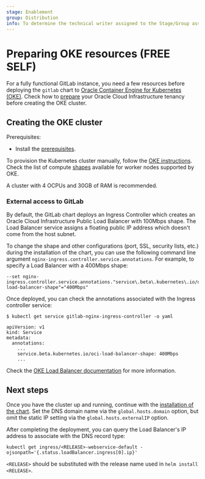 ```yaml
---
stage: Enablement
group: Distribution
info: To determine the technical writer assigned to the Stage/Group associated with this page, see https://about.gitlab.com/handbook/engineering/ux/technical-writing/#designated-technical-writers
---
```


# Preparing OKE resources **(FREE SELF)**

For a fully functional GitLab instance, you need a few resources before
deploying the `gitlab` chart to [Oracle Container Engine for Kubernetes (OKE)](https://docs.oracle.com/en-us/iaas/Content/ContEng/Concepts/contengoverview.htm). Check how to [prepare](https://docs.oracle.com/en-us/iaas/Content/ContEng/Concepts/contengprerequisites.htm) your Oracle Cloud Infrastructure tenancy before creating the OKE cluster.

## Creating the OKE cluster

Prerequisites:

- Install the [prerequisites](../tools.md).

To provision the Kubernetes cluster manually, follow the
[OKE instructions](https://docs.oracle.com/en-us/iaas/Content/ContEng/Tasks/contengcreatingclusterusingoke.htm). Check the list of compute [shapes](https://docs.oracle.com/en-us/iaas/Content/ContEng/Reference/contengimagesshapes.htm#shapes) available for worker nodes supported by OKE.

A cluster with 4 OCPUs and 30GB of RAM is recommended.

### External access to GitLab

By default, the GitLab chart deploys an Ingress Controller which creates an
Oracle Cloud Infrastructure Public Load Balancer with 100Mbps shape. The Load
Balancer service assigns a floating public IP address which doesn't come from
the host subnet.

To change the shape and other configurations (port, SSL, security lists, etc.)
during the installation of the chart, you can use the following command line argument
`nginx-ingress.controller.service.annotations`. For example, to specify a
Load Balancer with a 400Mbps shape:

```shell
--set nginx-ingress.controller.service.annotations."service\.beta\.kubernetes\.io/oci-load-balancer-shape"="400Mbps"
```

Once deployed, you can check the annotations associated with the Ingress controller service:

```plaintext
$ kubectl get service gitlab-nginx-ingress-controller -o yaml

apiVersion: v1
kind: Service
metadata:
  annotations:
    ...
    service.beta.kubernetes.io/oci-load-balancer-shape: 400Mbps
    ...
```

Check the [OKE Load Balancer documentation](https://docs.oracle.com/en-us/iaas/Content/ContEng/Tasks/contengcreatingloadbalancer.htm) for more information.

## Next steps

Once you have the cluster up and running, continue with the
[installation of the chart](../deployment.md). Set the DNS domain name via the
`global.hosts.domain` option, but omit the static IP setting via the
`global.hosts.externalIP` option.

After completing the deployment, you can query the Load Balancer's IP address to associate with the DNS record type:

```shell
kubectl get ingress/<RELEASE>-webservice-default -ojsonpath='{.status.loadBalancer.ingress[0].ip}'
```

`<RELEASE>` should be substituted with the release name used in `helm install <RELEASE>`.
